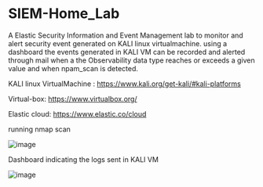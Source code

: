 # SIEM-Home_Lab

A Elastic Security Information and Event Management lab to monitor and alert security event generated on KALI linux virtualmachine.
using a dashboard the events generated in KALI VM can be recorded and alerted through mail when a the Observability data type reaches or exceeds a given value and when npam_scan is detected.


KALI linux VirtualMachine :
https://www.kali.org/get-kali/#kali-platforms

Virtual-box:
https://www.virtualbox.org/

Elastic cloud:
https://www.elastic.co/cloud


running nmap scan


![image](https://github.com/user-attachments/assets/cbae74f1-1c9d-42a3-80b7-903d33e97bda)



Dashboard indicating the logs sent in KALI VM



![image](https://github.com/user-attachments/assets/4e9eff47-5734-4b15-8f49-86fb2902d3e6)

